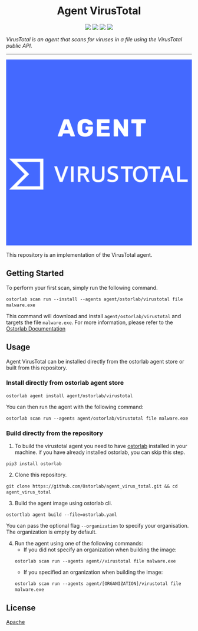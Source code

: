 
<h1 align="center">Agent VirusTotal</h1>

<p align="center">
<img src="https://img.shields.io/badge/License-Apache_2.0-brightgreen.svg">
<img src="https://img.shields.io/github/languages/top/ostorlab/agent_virus_total">
<img src="https://img.shields.io/github/stars/ostorlab/agent_virus_total">
<img src="https://img.shields.io/badge/PRs-welcome-brightgreen.svg">
</p>

_VirusTotal is an agent that scans for viruses in a file using the VirusTotal public API._

---

<p align="center">
<img src="https://github.com/Ostorlab/agent_virus_total/blob/main/images/logo.png" alt="agent_virus_total" />
</p>

This repository is an implementation of the VirusTotal agent.

## Getting Started
To perform your first scan, simply run the following command.
```shell
ostorlab scan run --install --agents agent/ostorlab/virustotal file malware.exe
```

This command will download and install `agent/ostorlab/virustotal` and targets the file `malware.exe`.
For more information, please refer to the [Ostorlab Documentation](https://github.com/Ostorlab/ostorlab/blob/main/README.md)


## Usage

Agent VirusTotal can be installed directly from the ostorlab agent store or built from this repository.

 ### Install directly from ostorlab agent store

 ```shell
 ostorlab agent install agent/ostorlab/virustotal
 ```

You can then run the agent with the following command:
```shell
ostorlab scan run --agents agent/ostorlab/virustotal file malware.exe
```


### Build directly from the repository

 1. To build the virustotal agent you need to have [ostorlab](https://pypi.org/project/ostorlab/) installed in your machine.  if you have already installed ostorlab, you can skip this step.

```shell
pip3 install ostorlab
```

 2. Clone this repository.

```shell
git clone https://github.com/Ostorlab/agent_virus_total.git && cd agent_virus_total
```

 3. Build the agent image using ostorlab cli.

 ```shell
 ostortlab agent build --file=ostorlab.yaml
 ```
 You can pass the optional flag `--organization` to specify your organisation. The organization is empty by default.

 4. Run the agent using one of the following commands:
	 * If you did not specify an organization when building the image:
      ```shell
      ostorlab scan run --agents agent//virustotal file malware.exe
      ```
	 * If you specified an organization when building the image:
      ```shell
      ostorlab scan run --agents agent/[ORGANIZATION]/virustotal file malware.exe
      ```


## License
[Apache](./LICENSE)

